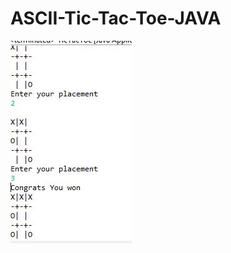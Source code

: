 # ASCII-Tic-Tac-Toe-JAVA
![alt text](https://github.com/adi3120/ASCII-Tic-Tac-Toe-JAVA/blob/main/Capture.JPG)
